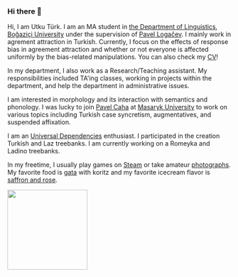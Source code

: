 ### Hi there 👋

Hi, I am Utku Türk. I am an MA student in [the Department of Linguistics][department], [Boğaziçi University][uni] under the supervision of [Pavel Logačev][pavel]. I mainly work in agrement attraction in Turkish. Currently, I focus on the effects of response bias in agreement attraction and whether or not everyone is affected uniformly by the bias-related manipulations. You can also check my [CV][cv]!
  
In my department, I also work as a Research/Teaching assistant. My responsibilities included TA'ing classes, working in projects within the department, and help the department in administrative issues.    
  
I am interested in morphology and its interaction with semantics and phonology. I was lucky to join [Pavel Caha][caha] at [Masaryk University][mas] to work on various topics including Turkish case syncretism, augmentatives, and suspended affixation.
  
I am an [Universal Dependencies][ud] enthusiast. I participated in the creation Turkish and Laz treebanks. I am currently working on a Romeyka and Ladino treebanks.   
  
In my freetime, I usually play games on [Steam][steam] or take amateur [photographs][flickr]. My favorite food is [gata][gata] with koritz and my favorite icecream flavor is [saffron and rose][rose].

<img height="180em" src="https://github-readme-stats.vercel.app/api?username=utkuturk&show_icons=true&hide_border=true&&count_private=true&include_all_commits=true&theme=material-palenight" /> 
  

  
  [department]: http://linguistics.boun.edu.tr
  [uni]: http://www.boun.edu.tr
  [pavel]: http://plogacev.github.io
  [gata]: https://en.wikipedia.org/wiki/Gata_(food)
  [rose]: https://www.nytimes.com/2016/04/06/dining/saffron-and-rose-persian-ice-cream-shop-los-angeles.html
  [steam]: https://steamcommunity.com/id/lecagot
  [flickr]: https://flickr.com/photos/97029582@N03/albums
  [caha]: https://www.muni.cz/en/people/53172-pavel-caha/cv
  [mas]: https://www.muni.cz/en
  [ud]: https://www.universaldependencies.org
  [cv]: cv.pdf



<!--
**utkuturk/utkuturk** is a ✨ _special_ ✨ repository because its `README.md` (this file) appears on your GitHub profile.

Here are some ideas to get you started:

- 🔭 I’m currently working on ...
- 🌱 I’m currently learning ...
- 👯 I’m looking to collaborate on ...
- 🤔 I’m looking for help with ...
- 💬 Ask me about ...
- 📫 How to reach me: ...
- 😄 Pronouns: ...
- ⚡ Fun fact: ...
-->
